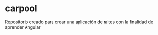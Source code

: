 # carpool
Repositorio creado para crear una aplicación de raites con la finalidad de aprender Angular
